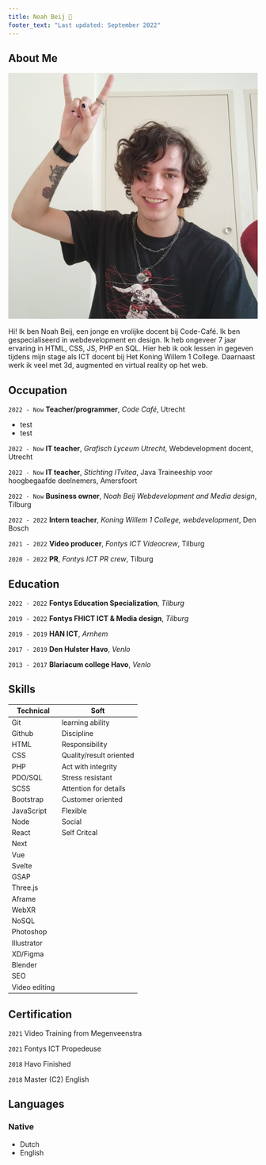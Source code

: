 ```yaml
---
title: Noah Beij 🐝
footer_text: "Last updated: September 2022"
---
```


## About Me

<img class="profile-picture" src="profile.jpg">

Hi! Ik ben Noah Beij, een jonge en vrolijke docent bij Code-Café. Ik ben gespecialiseerd in webdevelopment en design. Ik heb ongeveer 7 jaar ervaring in HTML, CSS, JS, PHP en SQL. Hier heb ik ook lessen in gegeven tijdens mijn stage als ICT docent bij Het Koning Willem 1 College. Daarnaast werk ik veel met 3d, augmented en virtual reality op het web.

## Occupation

`2022 - Now`
**Teacher/programmer**, _Code Café_, Utrecht
<ul>
<li> test
<li> test
</ul>

`2022 - Now`
**IT teacher**, _Grafisch Lyceum Utrecht_, Webdevelopment docent, Utrecht

`2022 - Now`
**IT teacher**, _Stichting ITvitea_, Java Traineeship voor hoogbegaafde deelnemers, Amersfoort

`2022 - Now`
**Business owner**, _Noah Beij Webdevelopment and Media design_, Tilburg

`2022 - 2022`
**Intern teacher**, _Koning Willem 1 College, webdevelopment_, Den Bosch

`2021 - 2022`
**Video producer**, _Fontys ICT Videocrew_, Tilburg

`2020 - 2022`
**PR**, _Fontys ICT PR crew_, Tilburg


## Education

`2022 - 2022`
**Fontys Education Specialization**, _Tilburg_

`2019 - 2022`
**Fontys FHICT ICT & Media design**, _Tilburg_

`2019 - 2019`
**HAN ICT**, _Arnhem_

`2017 - 2019`
**Den Hulster Havo**, _Venlo_

`2013 - 2017`
**Blariacum college Havo**, _Venlo_

## Skills

| Technical     | Soft                    |
| ------------- | ----------------------- |
| Git           | learning ability        |
| Github        | Discipline              |
| HTML          | Responsibility          |
| CSS           | Quality/result oriented |
| PHP           | Act with integrity      |
| PDO/SQL       | Stress resistant        |
| SCSS          | Attention for details   |
| Bootstrap     | Customer oriented       |
| JavaScript    | Flexible                |
| Node          | Social                  |
| React         | Self Critcal            |
| Next          |                         |
| Vue           |                         |
| Svelte        |                         |
| GSAP          |                         |
| Three.js      |                         |
| Aframe |                         |
| WebXR |                         |
| NoSQL         |                         |
| Photoshop     |                         |
| Illustrator   |                         |
| XD/Figma      |                         |
| Blender       |                         |
| SEO           |                         |
| Video editing |                         |

## Certification

`2021`
Video Training from Megenveenstra

`2021` Fontys ICT Propedeuse

`2018` Havo Finished

`2018` Master (C2) English

## Languages

### Native

- Dutch
- English

<!-- ## References

- Foo Bar: Head of Department, Placeholder Names, Lorem
- John Doe: Associate Professor, Department of Computer Science, Ipsum -->
